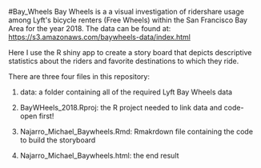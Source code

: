 #Bay_Wheels
Bay Wheels is a a visual investigation of ridershare usage among Lyft's bicycle renters (Free Wheels) within the San Francisco Bay Area for the year 2018. The data can be found at: https://s3.amazonaws.com/baywheels-data/index.html

 Here I use the R shiny app to create a story board that depicts descriptive statistics about the riders and favorite destinations to which they ride.

There are three four files in this repository:

1. data: a folder containing all of the required Lyft Bay Wheels data

2. BayWHeels_2018.Rproj: the R project needed to link data and code- open first!

3. Najarro_Michael_Baywheels.Rmd: Rmakrdown file containing the code to build the storyboard

4. Najarro_Michael_Baywheels.html: the end result

